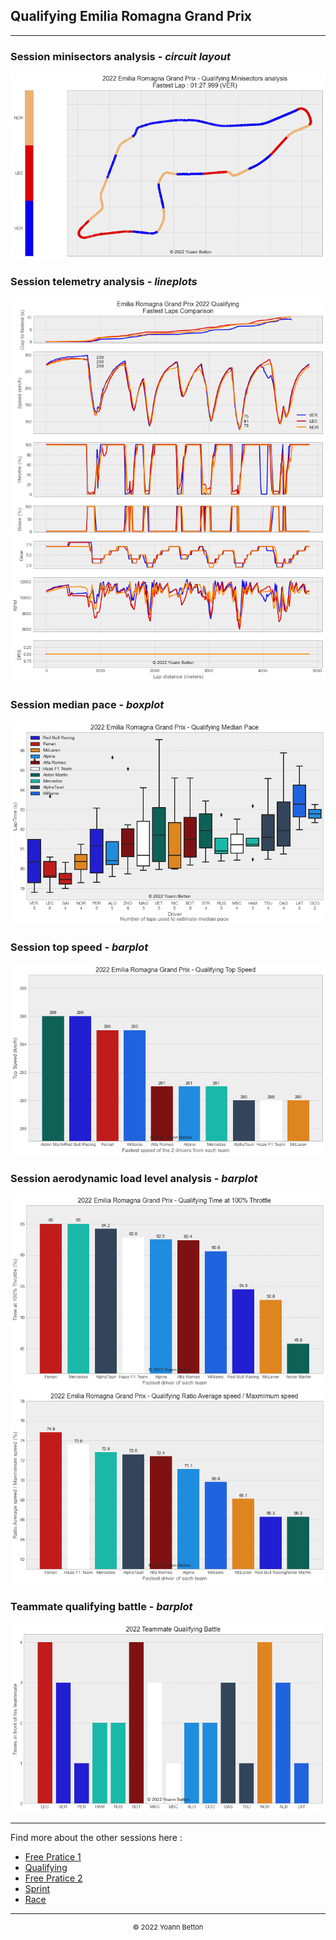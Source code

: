 ## Qualifying Emilia Romagna Grand Prix

---

### Session minisectors analysis - *circuit layout*

<img src="/output/2022-04-24_Emilia_Romagna_Grand_Prix/qualifying_minisectors_analysis_white.png?raw=true"/>

### Session telemetry analysis - *lineplots*

<img src="/output/2022-04-24_Emilia_Romagna_Grand_Prix/qualifying_telemetry_analysis_white.png?raw=true"/>

### Session median pace - *boxplot*

<img src="/output/2022-04-24_Emilia_Romagna_Grand_Prix/qualifying_median_pace_white.png?raw=true"/>

### Session top speed - *barplot*

<img src="/output/2022-04-24_Emilia_Romagna_Grand_Prix/topspeed_qualifying_white.png?raw=true"/>

### Session aerodynamic load level analysis - *barplot*

<img src="/output/2022-04-24_Emilia_Romagna_Grand_Prix/qualifying_maximum_throttle_white.png?raw=true"/>

<img src="/output/2022-04-24_Emilia_Romagna_Grand_Prix/qualifying_speed_ratio_white.png?raw=true"/>

### Teammate qualifying battle - *barplot*

<img src="/output/2022-04-24_Emilia_Romagna_Grand_Prix/teammates_qualifying_battle_white.png?raw=true"/>

--- 

Find more about the other sessions here :
  - [Free Pratice 1](/page/FP1/2022-04-24_Emilia_Romagna_Grand_Prix)
  - [Qualifying](/page/Qualifying/2022-04-24_Emilia_Romagna_Grand_Prix) 
  - [Free Pratice 2](/page/FP2/2022-04-24_Emilia_Romagna_Grand_Prix)
  - [Sprint](/page/Sprint/2022-04-24_Emilia_Romagna_Grand_Prix)
  - [Race](/page/Race/2022-04-24_Emilia_Romagna_Grand_Prix)

---

<div style="text-align: center">
  <p style="font-size:11px">&copy; 2022 Yoann Betton</p>
</div>

<!-- ---

<p style="font-size:11px">Page generated from <a href="https://github.com/yoannbtn/yoannbtn.github.io">github.com/yoannbtn</a>.</p> -->